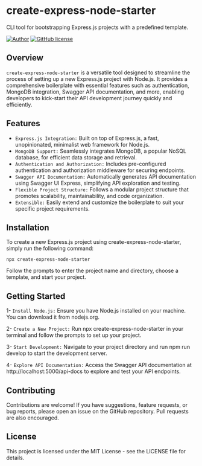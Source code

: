 # create-express-node-starter

CLI tool for bootstrapping Express.js projects with a predefined template.

[![Author](http://img.shields.io/badge/author-@rfadhlaoui-blue.svg)](https://tn.linkedin.com/in/fadhlaouiraed)
[![GitHub license](https://img.shields.io/github/license/maitraysuthar/rest-api-nodejs-mongodb.svg)](https://github.com/fadhlaouir/express-node-starter/blob/main/LICENSE)

## Overview

`create-express-node-starter` is a versatile tool designed to streamline the process of setting up a new Express.js project with Node.js. It provides a comprehensive boilerplate with essential features such as authentication, MongoDB integration, Swagger API documentation, and more, enabling developers to kick-start their API development journey quickly and efficiently.

## Features

- `Express.js Integration:` Built on top of Express.js, a fast, unopinionated, minimalist web framework for Node.js.
- `MongoDB Support:` Seamlessly integrates MongoDB, a popular NoSQL database, for efficient data storage and retrieval.
- `Authentication and Authorization:` Includes pre-configured authentication and authorization middleware for securing endpoints.
- `Swagger API Documentation:` Automatically generates API documentation using Swagger UI Express, simplifying API exploration and testing.
- `Flexible Project Structure:` Follows a modular project structure that promotes scalability, maintainability, and code organization.
- `Extensible:` Easily extend and customize the boilerplate to suit your specific project requirements.

## Installation

To create a new Express.js project using create-express-node-starter, simply run the following command:

```
npx create-express-node-starter
```

Follow the prompts to enter the project name and directory, choose a template, and start your project.

## Getting Started

1- `Install Node.js:` Ensure you have Node.js installed on your machine. You can download it from nodejs.org.

2- `Create a New Project:` Run npx create-express-node-starter in your terminal and follow the prompts to set up your project.

3- `Start Development:` Navigate to your project directory and run npm run develop to start the development server.

4- `Explore API Documentation:` Access the Swagger API documentation at http://localhost:5000/api-docs to explore and test your API endpoints.

## Contributing

Contributions are welcome! If you have suggestions, feature requests, or bug reports, please open an issue on the GitHub repository. Pull requests are also encouraged.

## License

This project is licensed under the MIT License - see the LICENSE file for details.
